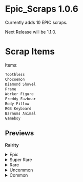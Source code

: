# Epic_Scraps 1.0.6

Currently adds 10 EPIC scraps.

Next Release will be 1.1.0.

# Scrap Items
Items:

    Toothless
    Chocoemon
    Diamond Shovel
    Frame
    Worker Figure
    Freddy Fazbear
    Body Pillow
    RGB Keyboard
    Barnums Animal
    Gameboy

## Previews
<b>Rairity</b>

<details> <summary>Epic</summary>

    Diamond Shovel
![Diamond Shovel](https://raw.githubusercontent.com/CRAZY-puppy/Epic-Scraps/main/Preview/Diamond%20Shovel.png)
From another dimension, for ULTIMATE self-defense!
    
    Frame
![Frame](https://raw.githubusercontent.com/CRAZY-puppy/Epic-Scraps/main/Preview/Frame.png) 
It's a frame, I promise.
</details>

<details> <summary>Super Rare</summary>

    Freddy Fazbear
![Freddy Fazbear](https://raw.githubusercontent.com/CRAZY-puppy/Epic-Scraps/main/Preview/Freddy%20Fazbear.png)
O Cholera, Czy To Freddy Fazbear?

    Body Pillow
![Body Pillow](https://raw.githubusercontent.com/CRAZY-puppy/Epic-Scraps/main/Preview/Body%20Pillow.png)
For Exhastued workers....
</details>

<details> <summary>Rare</summary>

    Gameboy
![Gameboy](https://raw.githubusercontent.com/CRAZY-puppy/Epic-Scraps/main/Preview/Gameboy.png)
Sorry. But you can't play Tetris :(

    RGB Keyboard
![RGB Keyboard](https://raw.githubusercontent.com/CRAZY-puppy/Epic-Scraps/main/Preview/RGB%20Keyboard.png)
RGB Lights.
</details>

<details> <summary>Uncommon</summary>

    Toothless
![Toothless](https://raw.githubusercontent.com/CRAZY-puppy/Epic-Scraps/main/Preview/Toothless.png)
He's not dancing, but still cool

    Worker Figure
![Worker Figure](https://raw.githubusercontent.com/CRAZY-puppy/Epic-Scraps/main/Preview/Worker%20Figure.png)
Cute miniature.
</details>

<details> <summary>Common</summary>

    Barnums Animal
![Barnums Animal](https://raw.githubusercontent.com/CRAZY-puppy/Epic-Scraps/main/Preview/Barnums%20Animal.png)
Good Source of CALCUIM.

    Chocoemon
![Chocoemon](https://raw.githubusercontent.com/CRAZY-puppy/Epic-Scraps/main/Preview/Chocoemon.png)
Don't overdo it. Take this.
</details>
